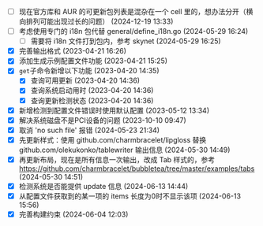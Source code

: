   - [ ] 现在官方库和 AUR 的可更新包列表是混杂在一个 cell 里的，想办法分开（横向排列可能出现过长的问题） (2024-12-19 13:33)
  - [ ] 考虑使用专门的 i18n 包代替 general/define_i18n.go (2024-05-29 16:24)
    - [ ] 需要将 i18n 文件打到包内，参考 skynet (2024-05-29 16:25)
  - [X] 完善输出格式 (2023-04-21 16:26)
  - [X] 添加生成示例配置文件功能 (2023-04-21 15:25)
  - [X] `get`子命令新增以下功能 (2023-04-20 14:35)
    - [X] 查询可用更新 (2023-04-20 14:36)
    - [X] 查询系统启动用时 (2023-04-20 14:36)
    - [X] 查询更新检测状态 (2023-04-20 14:36)
  - [X] 新增检测到配置文件错误时使用默认配置 (2023-05-12 13:34)
  - [X] 解决系统磁盘不是PCI设备的问题 (2023-10-10 09:47)
  - [X] 取消 'no such file' 报错 (2024-05-23 21:34)
  - [X] 先更新样式：使用 github.com/charmbracelet/lipgloss 替换 github.com/olekukonko/tablewriter 输出信息 (2024-05-30 14:49)
  - [X] 再更新布局，现在是所有信息一次输出，改成 Tab 样式的，参考 https://github.com/charmbracelet/bubbletea/tree/master/examples/tabs (2024-05-30 14:51)
  - [X] 检测系统是否能提供 update 信息 (2024-06-13 14:44)
  - [X] 从配置文件获取到的某一项的 items 长度为0时不显示该项 (2024-06-13 15:56)
  - [X] 完善构建约束 (2024-06-04 12:03)
